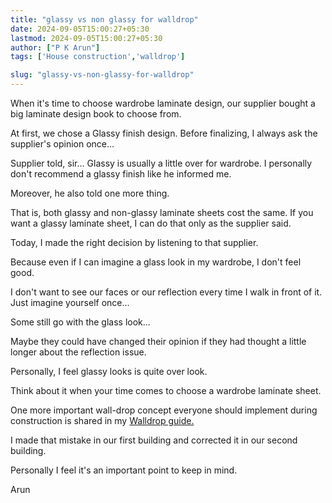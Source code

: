 ```yaml
---
title: "glassy vs non glassy for walldrop"
date: 2024-09-05T15:00:27+05:30
lastmod: 2024-09-05T15:00:27+05:30
author: ["P K Arun"]
tags: ['House construction','walldrop']

slug: "glassy-vs-non-glassy-for-walldrop"
---
```


When it's time to choose wardrobe laminate design, our supplier bought a big laminate design book to choose from.

At first, we chose a Glassy finish design. Before finalizing, I always ask the supplier's opinion once… 

Supplier told, sir… Glassy is usually a little over for wardrobe. I personally don't recommend a glassy finish like he informed me.

Moreover, he also told one more thing.

That is, both glassy and non-glassy laminate sheets cost the same. If you want a glassy laminate sheet, I can do that only as the supplier said.

Today, I made the right decision by listening to that supplier.

Because even if I can imagine a glass look in my wardrobe, I don't feel good.

I don't want to see our faces or our reflection every time I walk in front of it. Just imagine yourself once... 

Some still go with the glass look...  

Maybe they could have changed their opinion if they had thought a little longer about the reflection issue. 

Personally, I feel glassy looks is quite over look. 

Think about it when your time comes to choose a wardrobe laminate sheet. 

One more important wall-drop concept everyone should implement during construction is shared in my [Walldrop guide.](https://houseconstructionguide.com/products/#Walldrop)

I made that mistake in our first building and corrected it in our second building.

Personally I feel it's an important point to keep in mind.

Arun